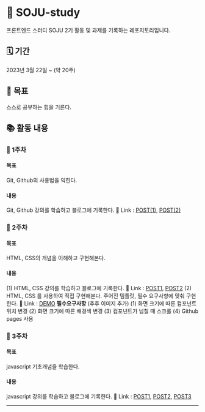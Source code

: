 # 🍾 SOJU-study
프론트엔드 스터디 SOJU 2기 활동 및 과제를 기록하는 레포지토리입니다.

## 🗓 기간
2023년 3월 22일 ~ (약 20주)

## 🥅 목표
스스로 공부하는 힘을 기른다.

## 📚 활동 내용

### 📝 1주차
#### 목표
Git, Github의 사용법을 익힌다.
#### 내용
Git, Github 강의를 학습하고 블로그에 기록한다.
🔗 Link : [POST(1)](https://hyem-burger.tistory.com/28), [POST(2)](https://hyem-burger.tistory.com/29)

### 📝 2주차
#### 목표
HTML, CSS의 개념을 이해하고 구현해본다.

#### 내용
(1) HTML, CSS 강의를 학습하고 블로그에 기록한다.
🔗 Link : [POST1](https://hyem-burger.tistory.com/30), [POST2](https://hyem-burger.tistory.com/30)
(2) HTML, CSS 를 사용하여 직접 구현해본다.
주어진 템플릿, 필수 요구사항에 맞춰 구현한다.
🔗 Link : [DEMO](https://hyemburgerworld.github.io/SOJU-study/2-2/)
**필수요구사항** (추후 이미지 추가)
(1) 화면 크기에 따른 컴포넌트 위치 변경
(2) 화면 크기에 따른 배경색 변경
(3) 컴포넌트가 넘칠 때 스크롤
(4) Github pages 사용

### 📝 3주차
#### 목표
javascript 기초개념을 학습한다.

#### 내용
javascript 강의를 학습하고 블로그에 기록한다.
🔗 Link : [POST1](https://hyem-burger.tistory.com/33), [POST2](https://hyem-burger.tistory.com/34), [POST3](https://hyem-burger.tistory.com/35)

*** 
